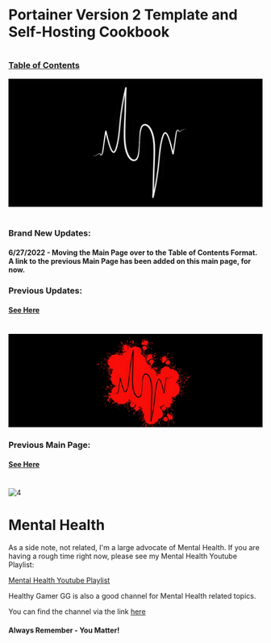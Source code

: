 # Portainer Version 2 Template and Self-Hosting Cookbook

#

### [Table of Contents](https://github.com/mycroftwilde/portainer_templates/tree/master/TableOfContents)

![BannerLogo](/branding/images/LogoBanner1.png?raw=true "Banner")

#

### Brand New Updates: 

#### 6/27/2022 - Moving the Main Page over to the Table of Contents Format. A link to the previous Main Page has been added on this main page, for now. 

### Previous Updates: 

#### [See Here](https://github.com/mycroftwilde/portainer_templates/tree/master/TableOfContents/Updates/Previous)

#
![BannerLogoMid](/branding/images/Banner.png?raw=true "BannerMid")

### Previous Main Page: 

#### [See Here](https://github.com/mycroftwilde/portainer_templates/tree/master/Previous)

#

<img width="780" alt="4" src="https://raw.githubusercontent.com/mycroftwilde/portainer_templates/master/branding/images/LogoBanner2.png">

# Mental Health

 As a side note, not related, I'm a large advocate of Mental Health. If you are having a rough time right now, please see my Mental Health Youtube Playlist:
 
 [Mental Health Youtube Playlist](https://youtube.com/playlist?list=PLGk2on7ccZONCobYxwGdvwMcF43gIKmqk)
 
 Healthy Gamer GG is also a good channel for Mental Health related topics. 
 
 You can find the channel via the link [here](https://www.youtube.com/c/HealthyGamerGG)
 
 #### Always Remember - You Matter! 
 


